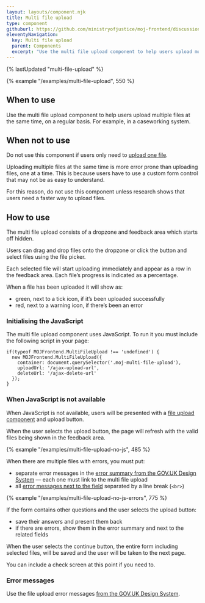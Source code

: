 ```yaml
---
layout: layouts/component.njk
title: Multi file upload
type: component
githuburl: https://github.com/ministryofjustice/moj-frontend/discussions/264
eleventyNavigation:
  key: Multi file upload
  parent: Components
  excerpt: "Use the multi file upload component to help users upload multiple files at the same time, on a regular basis."
---
```


{% lastUpdated "multi-file-upload" %}

{% example "/examples/multi-file-upload", 550 %}

## When to use

Use the multi file upload component to help users upload multiple files at the same time, on a regular basis. For example, in a caseworking system.

## When not to use

Do not use this component if users only need to [upload one file](../../patterns/upload-files).

Uploading multiple files at the same time is more error prone than uploading files, one at a time. This is because users have to use a custom form control that may not be as easy to understand.

For this reason, do not use this component unless research shows that users need a faster way to upload files.

## How to use

The multi file upload consists of a dropzone and feedback area which starts off hidden.

<!-- [Image] -->

Users can drag and drop files onto the dropzone or click the button and select files using the file picker.

Each selected file will start uploading immediately and appear as a row in the feedback area. Each file’s progress is indicated as a percentage.

<!-- [Image] -->

When a file has been uploaded it will show as:

- green, next to a tick icon, if it’s been uploaded successfully
- red, next to a warning icon, if there’s been an error

<!-- [Image] -->

### Initialising the JavaScript

The multi file upload component uses JavaScript. To run it you must include the following script in your page:

```
if(typeof MOJFrontend.MultiFileUpload !== 'undefined') {
  new MOJFrontend.MultiFileUpload({
    container: document.querySelector('.moj-multi-file-upload'),
    uploadUrl: '/ajax-upload-url',
    deleteUrl: '/ajax-delete-url'
  });
}
```

### When JavaScript is not available

When JavaScript is not available, users will be presented with a [file upload component](https://design-system.service.gov.uk/components/file-upload/) and upload button.

When the user selects the upload button, the page will refresh with the valid files being shown in the feedback area.

{% example "/examples/multi-file-upload-no-js", 485 %}

When there are multiple files with errors, you must put:

- separate error messages in the [error summary from the GOV.UK Design System](https://design-system.service.gov.uk/components/error-summary/) — each one must link to the multi file upload
- all [error messages next to the field](https://design-system.service.gov.uk/components/error-message/) separated by a line break (`<br>`)

{% example "/examples/multi-file-upload-no-js-errors", 775 %}

If the form contains other questions and the user selects the upload button:

- save their answers and present them back
- if there are errors, show them in the error summary and next to the related fields

When the user selects the continue button, the entire form including selected files, will be saved and the user will be taken to the next page.

You can include a check screen at this point if you need to.

### Error messages

Use the file upload error messages [from the GOV.UK Design System](https://design-system.service.gov.uk/components/file-upload/#error-messages).
